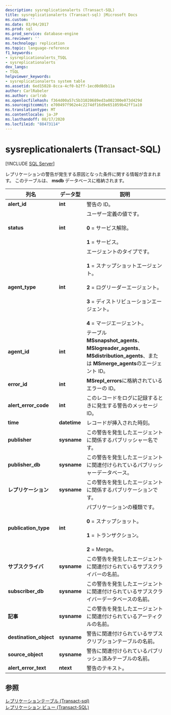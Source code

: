 ```yaml
---
description: sysreplicationalerts (Transact-SQL)
title: sysreplicationalerts (Transact-sql) |Microsoft Docs
ms.custom: ''
ms.date: 03/04/2017
ms.prod: sql
ms.prod_service: database-engine
ms.reviewer: ''
ms.technology: replication
ms.topic: language-reference
f1_keywords:
- sysreplicationalerts_TSQL
- sysreplicationalerts
dev_langs:
- TSQL
helpviewer_keywords:
- sysreplicationalerts system table
ms.assetid: 6ed15828-8cca-4cf0-b2ff-1ecd0d8db11a
author: CarlRabeler
ms.author: carlrab
ms.openlocfilehash: f364d00a57c5b31020689ed3a002300e073d429d
ms.sourcegitcommit: e700497f962e4c2274df16d9e651059b42ff1a10
ms.translationtype: MT
ms.contentlocale: ja-JP
ms.lasthandoff: 08/17/2020
ms.locfileid: "88473114"
---
```

# <a name="sysreplicationalerts-transact-sql"></a>sysreplicationalerts (Transact-SQL)
[!INCLUDE [SQL Server](../../includes/applies-to-version/sqlserver.md)]

  レプリケーションの警告が発生する原因となった条件に関する情報が含まれます。 このテーブルは、 **msdb** データベースに格納されます。  
  
|列名|データ型|説明|  
|-----------------|---------------|-----------------|  
|**alert_id**|**int**|警告の ID。|  
|**status**|**int**|ユーザー定義の値です。<br /><br /> **0** = サービス解除。<br /><br /> **1** = サービス。|  
|**agent_type**|**int**|エージェントのタイプです。<br /><br /> **1** = スナップショットエージェント。<br /><br /> **2** = ログリーダーエージェント。<br /><br /> **3** = ディストリビューションエージェント。<br /><br /> **4** = マージエージェント。|  
|**agent_id**|**int**|テーブル **MSsnapshot_agents**、 **MSlogreader_agents**、 **MSdistribution_agents**、または **MSmerge_agents**のエージェント ID。|  
|**error_id**|**int**|**MSrepl_errors**に格納されているエラーの ID。|  
|**alert_error_code**|**int**|このレコードをログに記録するときに発生する警告のメッセージ ID。|  
|**time**|**datetime**|レコードが挿入された時刻。|  
|**publisher**|**sysname**|この警告を発生したエージェントに関係するパブリッシャー名です。|  
|**publisher_db**|**sysname**|この警告を発生したエージェントに関連付けられているパブリッシャーデータベース。|  
|**レプリケーション**|**sysname**|この警告を発生したエージェントに関係するパブリケーションです。|  
|**publication_type**|**int**|パブリケーションの種類です。<br /><br /> **0** = スナップショット。<br /><br /> **1** = トランザクション。<br /><br /> **2** = Merge。|  
|**サブスクライバ**|**sysname**|この警告を発生したエージェントに関連付けられているサブスクライバーの名前。|  
|**subscriber_db**|**sysname**|この警告を発生したエージェントに関連付けられているサブスクライバーデータベースの名前。|  
|**記事**|**sysname**|この警告を発生したエージェントに関連付けられているアーティクルの名前。|  
|**destination_object**|**sysname**|警告に関連付けられているサブスクリプションテーブルの名前。|  
|**source_object**|**sysname**|警告に関連付けられているパブリッシュ済みテーブルの名前。|  
|**alert_error_text**|**ntext**|警告のテキスト。|  
  
## <a name="see-also"></a>参照  
 [レプリケーションテーブル &#40;Transact-sql&#41;](../../relational-databases/system-tables/replication-tables-transact-sql.md)   
 [レプリケーション ビュー &#40;Transact-SQL&#41;](../../relational-databases/system-views/replication-views-transact-sql.md)  
  
  
